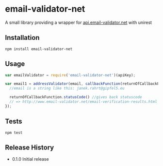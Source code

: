email-validator-net
=========

A small library providing a wrapper for [api.email-validator.net](http://www.email-validator.net/email-address-online-verification-api.html) with unirest

## Installation
  ```shell
  npm install email-validator-net
  ```
## Usage
  ```js
  var emailValidator = require('email-validator-net')(apiKey);

  var email1 = addressValidator(email, callbackFunction(returnOfCallbackFunction){ //validates address object
    //email is a string like this: janek.rahrt@gipfel5.eu

    returnOfCallbackFunction.statusCode() //gives back statuscode
    // => http://www.email-validator.net/email-verification-results.html
  });
  ```

## Tests

  ```shell
  npm test
  ```

## Release History

* 0.1.0 Initial release
